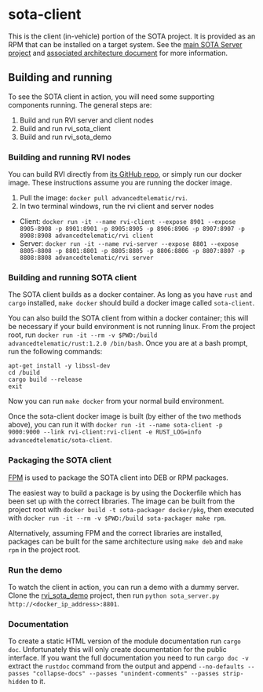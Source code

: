 # sota-client

This is the client (in-vehicle) portion of the SOTA project. It is provided as an RPM that can be installed on a target system. See the [main SOTA Server project](https://github.com/advancedtelematic/rvi_sota_server) and [associated architecture document](http://advancedtelematic.github.io/rvi_sota_server/dev/architecture.html) for more information.

## Building and running

To see the SOTA client in action, you will need some supporting components running. The general steps are:

1. Build and run RVI server and client nodes
2. Build and run rvi_sota_client
3. Build and run rvi_sota_demo

### Building and running RVI nodes

You can build RVI directly from [its GitHub repo](https://github.com/PDXostc/rvi_core), or simply run our docker image. These instructions assume you are running the docker image.

1. Pull the image: `docker pull advancedtelematic/rvi`.
2. In two terminal windows, run the rvi client and server nodes
  * Client: `docker run -it --name rvi-client --expose 8901 --expose 8905-8908 -p 8901:8901 -p 8905:8905 -p 8906:8906 -p 8907:8907 -p 8908:8908 advancedtelematic/rvi client`
  * Server: `docker run -it --name rvi-server --expose 8801 --expose 8805-8808 -p 8801:8801 -p 8805:8805 -p 8806:8806 -p 8807:8807 -p 8808:8808 advancedtelematic/rvi server`

### Building and running SOTA client

The SOTA client builds as a docker container. As long as you have `rust` and `cargo` installed, `make docker` should build a docker image called `sota-client`.

You can also build the SOTA client from within a docker container; this will be necessary if your build environment is not running linux. From the project root, run `docker run -it --rm -v $PWD:/build advancedtelematic/rust:1.2.0 /bin/bash`. Once you are at a bash prompt, run the following commands:

```
apt-get install -y libssl-dev
cd /build
cargo build --release
exit
```
Now you can run `make docker` from your normal build environment.

Once the sota-client docker image is built (by either of the two methods above), you can run it with `docker run -it --name sota-client -p 9000:9000 --link rvi-client:rvi-client -e RUST_LOG=info advancedtelematic/sota-client`.

### Packaging the SOTA client

[FPM](https://github.com/jordansissel/fpm) is used to package the SOTA client into DEB or RPM packages.

The easiest way to build a package is by using the Dockerfile which has been set up with the correct libraries. The image can be built from the project root with `docker build -t sota-packager docker/pkg`, then executed with `docker run -it --rm -v $PWD:/build sota-packager make rpm`.

Alternatively, assuming FPM and the correct libraries are installed, packages can be built for the same architecture using `make deb` and `make rpm` in the project root.

### Run the demo

To watch the client in action, you can run a demo with a dummy server. Clone the [rvi_sota_demo](https://github.com/PDXostc/rvi_sota_demo) project, then run `python sota_server.py http://<docker_ip_address>:8801`.

### Documentation

To create a static HTML version of the module documentation run `cargo doc`.
Unfortunately this will only create documentation for the public interface. If
you want the full documentation you need to run `cargo doc -v` extract the
`rustdoc` command from the output and append `--no-defaults --passes
"collapse-docs" --passes "unindent-comments" --passes strip-hidden` to it.
